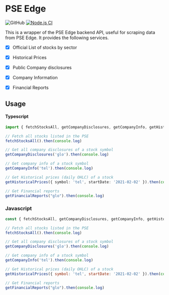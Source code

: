 # PSE Edge

![GitHub](https://img.shields.io/github/license/bldulam1/pse-edge?style=plastic)
[![Node.js CI](https://github.com/bldulam1/pse-edge/actions/workflows/node.js.yml/badge.svg)](https://github.com/bldulam1/pse-edge/actions/workflows/node.js.yml)


This is a wrapper of the PSE Edge backend API, useful for scraping data from PSE Edge. It provides the following services.

- [x] Official List of stocks by sector
- [x] Historical Prices
- [x] Public Company disclosures
- [x] Company Information
- [x] Financial Reports


## Usage

#### Typescript
```typescript
import { fetchStocksAll, getCompanyDisclosures, getCompanyInfo, getHistoricalPrices } from 'pse-edge/lib'

// Fetch all stocks listed in the PSE
fetchStocksAll().then(console.log)

// Get all company disclosures of a stock symbol
getCompanyDisclosures('glo').then(console.log)

// Get company info of a stock symbol
getCompanyInfo('tel').then(console.log)

// Get Historical prices (daily OHLC) of a stock
getHistoricalPrices({ symbol: 'tel', startDate: '2021-02-02' }).then(console.log)

// Get Financial reports
getFinancialReports("glo").then(console.log)
```

### Javascript
```javascript
const { fetchStocksAll, getCompanyDisclosures, getCompanyInfo, getHistoricalPrices } = require('pse-edge/lib')

// Fetch all stocks listed in the PSE
fetchStocksAll().then(console.log)

// Get all company disclosures of a stock symbol
getCompanyDisclosures('glo').then(console.log)

// Get company info of a stock symbol
getCompanyInfo('tel').then(console.log)

// Get Historical prices (daily OHLC) of a stock
getHistoricalPrices({ symbol: 'tel', startDate: '2021-02-02' }).then(console.log)

// Get Financial reports
getFinancialReports("glo").then(console.log)
```